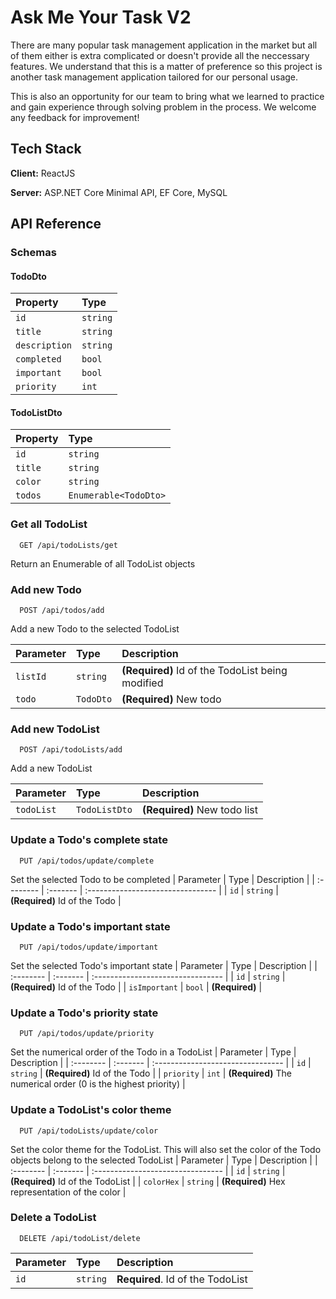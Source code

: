 
# Ask Me Your Task V2

There are many popular task management application in the market but all of them either is extra complicated or doesn't provide all the neccessary features. We understand that this is a matter of preference so this project is another task management application tailored for our personal usage. 

This is also an opportunity for our team to bring what we learned to practice and gain experience through solving problem in the process. We welcome any feedback for improvement!


## Tech Stack

**Client:** ReactJS

**Server:** ASP.NET Core Minimal API, EF Core, MySQL


## API Reference

### Schemas

#### TodoDto
| Property | Type     | 
| :-------- | :------- | 
| `id`      | `string` | 
| `title`      | `string` | 
| `description`      | `string` | 
| `completed`      | `bool` | 
| `important`      | `bool` | 
| `priority`      | `int` | 

#### TodoListDto
| Property | Type     | 
| :-------- | :------- | 
| `id`      | `string` | 
| `title`      | `string` | 
| `color`      | `string` | 
| `todos`      | `Enumerable<TodoDto>` | 


### Get all TodoList

```http
  GET /api/todoLists/get
```
Return an Enumerable of all TodoList objects

### Add new Todo

```http
  POST /api/todos/add
```
Add a new Todo to the selected TodoList 

| Parameter | Type     | Description                       |
| :-------- | :------- | :-------------------------------- |
| `listId`      | `string` | **(Required)** Id of the TodoList being modified |
| `todo`      | `TodoDto` | **(Required)** New todo |

### Add new TodoList

```http
  POST /api/todoLists/add
```
Add a new TodoList 

| Parameter | Type     | Description                       |
| :-------- | :------- | :-------------------------------- |
| `todoList`      | `TodoListDto` | **(Required)** New todo list |

### Update a Todo's complete state

```http
  PUT /api/todos/update/complete
```
Set the selected Todo to be completed
| Parameter | Type     | Description                       |
| :-------- | :------- | :-------------------------------- |
| `id`      | `string` | **(Required)** Id of the Todo |


### Update a Todo's important state

```http
  PUT /api/todos/update/important
```
Set the selected Todo's important state
| Parameter | Type     | Description                       |
| :-------- | :------- | :-------------------------------- |
| `id`      | `string` | **(Required)** Id of the Todo |
| `isImportant`      | `bool` | **(Required)**  |

### Update a Todo's priority state

```http
  PUT /api/todos/update/priority
```
Set the numerical order of the Todo in a TodoList
| Parameter | Type     | Description                       |
| :-------- | :------- | :-------------------------------- |
| `id`      | `string` | **(Required)** Id of the Todo |
| `priority`      | `int` | **(Required)** The numerical order (0 is the highest priority) |


### Update a TodoList's color theme

```http
  PUT /api/todoLists/update/color
```
Set the color theme for the TodoList. This will also set the color of the Todo objects belong to the selected TodoList
| Parameter | Type     | Description                       |
| :-------- | :------- | :-------------------------------- |
| `id`      | `string` | **(Required)** Id of the TodoList |
| `colorHex`      | `string` | **(Required)** Hex representation of the color |

### Delete a TodoList

```http
  DELETE /api/todoList/delete
```

| Parameter | Type     | Description                       |
| :-------- | :------- | :-------------------------------- |
| `id`      | `string` | **Required**. Id of the TodoList |




